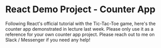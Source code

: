 # React Demo Project - Counter App

Following React's official tutorial with the Tic-Tac-Toe game, here's the counter app demonstrated in lecture last week. Please only use it as a reference for your own counter app project. Please reach out to me on Slack / Messenger if you need any help!

